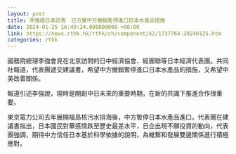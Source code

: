 ```yaml
---
layout: post
title: 李強晤日本訪客　日方冀中方撤銷暫停進口日本水產品措施
date: 2024-01-25 16:49:24.000000000 +08:00
link: https://news.rthk.hk/rthk/ch/component/k2/1737764-20240125.htm
categories: rthk
---
```


國務院總理李強會見在北京訪問的日中經濟協會、經團聯等日本經濟代表團。共同社報道，代表團遞交建議書，希望中方撤銷暫停進口日本水產品的措施，又希望中美改善關係。

報道引述李強說，現時是開創中日未來的重要時期，在新的共識下推進合作很重要。

東京電力公司去年展開福島核污水排海後，中方暫停日本水產品進口。代表團在建議書指出，日本國民對華感情跌至歷史最差水平，日企出現不願投資的動向，代表團強調，期待中方信任日本基於科學依據的說明，為維繫和發展雙邊關係進行積極應對。
